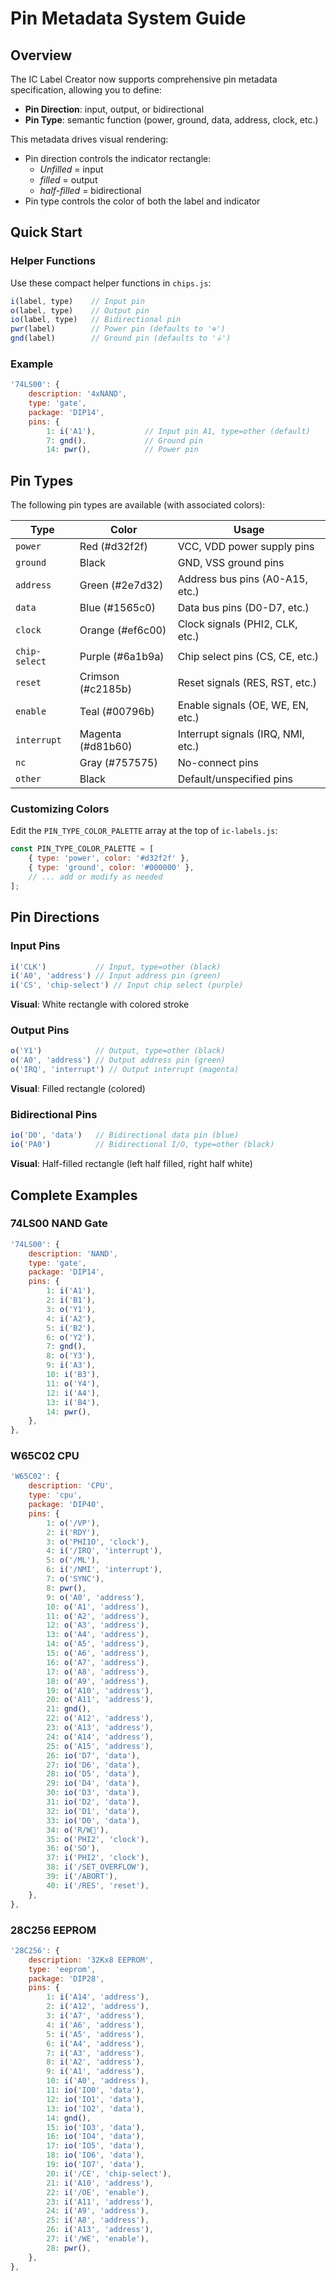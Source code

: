 # Pin Metadata System Guide

## Overview

The IC Label Creator now supports comprehensive pin metadata specification, allowing you to define:
- **Pin Direction**: input, output, or bidirectional
- **Pin Type**: semantic function (power, ground, data, address, clock, etc.)

This metadata drives visual rendering:
- Pin direction controls the indicator rectangle:
  -  *Unfilled* = input
  -  *filled* = output
  -  *half-filled* = bidirectional
- Pin type controls the color of both the label and indicator

## Quick Start

### Helper Functions

Use these compact helper functions in `chips.js`:

```javascript
i(label, type)    // Input pin
o(label, type)    // Output pin  
io(label, type)   // Bidirectional pin
pwr(label)        // Power pin (defaults to '⊕')
gnd(label)        // Ground pin (defaults to '⏚')
```

### Example

```javascript
'74LS00': {
    description: '4xNAND',
    type: 'gate',
    package: 'DIP14',
    pins: {
        1: i('A1'),           // Input pin A1, type=other (default)
        7: gnd(),             // Ground pin
        14: pwr(),            // Power pin
```

## Pin Types

The following pin types are available (with associated colors):

| Type          | Color          | Usage |
|---------------|----------------|-------|
| `power`       | Red (#d32f2f)  | VCC, VDD power supply pins |
| `ground`      | Black          | GND, VSS ground pins |
| `address`     | Green (#2e7d32)| Address bus pins (A0-A15, etc.) |
| `data`        | Blue (#1565c0) | Data bus pins (D0-D7, etc.) |
| `clock`       | Orange (#ef6c00)| Clock signals (PHI2, CLK, etc.) |
| `chip-select` | Purple (#6a1b9a)| Chip select pins (CS, CE, etc.) |
| `reset`       | Crimson (#c2185b)| Reset signals (RES, RST, etc.) |
| `enable`      | Teal (#00796b) | Enable signals (OE, WE, EN, etc.) |
| `interrupt`   | Magenta (#d81b60)| Interrupt signals (IRQ, NMI, etc.) |
| `nc`          | Gray (#757575) | No-connect pins |
| `other`       | Black          | Default/unspecified pins |

### Customizing Colors

Edit the `PIN_TYPE_COLOR_PALETTE` array at the top of `ic-labels.js`:

```javascript
const PIN_TYPE_COLOR_PALETTE = [
    { type: 'power', color: '#d32f2f' },
    { type: 'ground', color: '#000000' },
    // ... add or modify as needed
];
```

## Pin Directions

### Input Pins
```javascript
i('CLK')           // Input, type=other (black)
i('A0', 'address') // Input address pin (green)
i('CS', 'chip-select') // Input chip select (purple)
```

**Visual**: White rectangle with colored stroke

### Output Pins
```javascript
o('Y1')            // Output, type=other (black)
o('A0', 'address') // Output address pin (green)
o('IRQ', 'interrupt') // Output interrupt (magenta)
```

**Visual**: Filled rectangle (colored)

### Bidirectional Pins
```javascript
io('D0', 'data')   // Bidirectional data pin (blue)
io('PA0')          // Bidirectional I/O, type=other (black)
```

**Visual**: Half-filled rectangle (left half filled, right half white)

## Complete Examples


### 74LS00 NAND Gate
```javascript
'74LS00': {
    description: 'NAND',
    type: 'gate',
    package: 'DIP14',
    pins: {
        1: i('A1'),
        2: i('B1'),
        3: o('Y1'),
        4: i('A2'),
        5: i('B2'),
        6: o('Y2'),
        7: gnd(),
        8: o('Y3'),
        9: i('A3'),
        10: i('B3'),
        11: o('Y4'),
        12: i('A4'),
        13: i('B4'),
        14: pwr(),
    },
},
```


### W65C02 CPU
```javascript
'W65C02': {
    description: 'CPU',
    type: 'cpu',
    package: 'DIP40',
    pins: {
        1: o('/VP'),
        2: i('RDY'),
        3: o('PHI1O', 'clock'),
        4: i('/IRQ', 'interrupt'),
        5: o('/ML'),
        6: i('/NMI', 'interrupt'),
        7: o('SYNC'),
        8: pwr(),
        9: o('A0', 'address'),
        10: o('A1', 'address'),
        11: o('A2', 'address'),
        12: o('A3', 'address'),
        13: o('A4', 'address'),
        14: o('A5', 'address'),
        15: o('A6', 'address'),
        16: o('A7', 'address'),
        17: o('A8', 'address'),
        18: o('A9', 'address'),
        19: o('A10', 'address'),
        20: o('A11', 'address'),
        21: gnd(),
        22: o('A12', 'address'),
        23: o('A13', 'address'),
        24: o('A14', 'address'),
        25: o('A15', 'address'),
        26: io('D7', 'data'),
        27: io('D6', 'data'),
        28: io('D5', 'data'),
        29: io('D4', 'data'),
        30: io('D3', 'data'),
        31: io('D2', 'data'),
        32: io('D1', 'data'),
        33: io('D0', 'data'),
        34: o('R/W'),
        35: o('PHI2', 'clock'),
        36: o('SO'),
        37: i('PHI2', 'clock'),
        38: i('/SET_OVERFLOW'),
        39: i('/ABORT'),
        40: i('/RES', 'reset'),
    },
},
```


### 28C256 EEPROM
```javascript
'28C256': {
    description: '32Kx8 EEPROM',
    type: 'eeprom',
    package: 'DIP28',
    pins: {
        1: i('A14', 'address'),
        2: i('A12', 'address'),
        3: i('A7', 'address'),
        4: i('A6', 'address'),
        5: i('A5', 'address'),
        6: i('A4', 'address'),
        7: i('A3', 'address'),
        8: i('A2', 'address'),
        9: i('A1', 'address'),
        10: i('A0', 'address'),
        11: io('IO0', 'data'),
        12: io('IO1', 'data'),
        13: io('IO2', 'data'),
        14: gnd(),
        15: io('IO3', 'data'),
        16: io('IO4', 'data'),
        17: io('IO5', 'data'),
        18: io('IO6', 'data'),
        19: io('IO7', 'data'),
        20: i('/CE', 'chip-select'),
        21: i('A10', 'address'),
        22: i('/OE', 'enable'),
        23: i('A11', 'address'),
        24: i('A9', 'address'),
        25: i('A8', 'address'),
        26: i('A13', 'address'),
        27: i('/WE', 'enable'),
        28: pwr(),
    },
},
```



